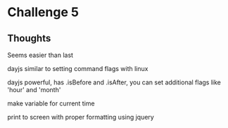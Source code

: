 # Challenge 5

## Thoughts

Seems easier than last

dayjs similar to setting command flags with linux

dayjs powerful, has .isBefore and .isAfter, you can set additional flags like 'hour' and 'month'

make variable for current time

print to screen with proper formatting using jquery